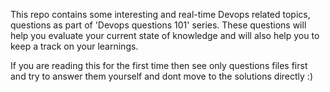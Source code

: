 This repo contains some interesting and real-time Devops related topics, questions as part of 'Devops questions 101' series. These questions will help you evaluate your current state of knowledge and will also help you to keep a track on your learnings.

If you are reading this for the first time then see only questions files first and try to answer them yourself and dont move to the solutions directly :)
